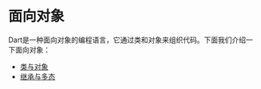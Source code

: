 # 面向对象

Dart是一种面向对象的编程语言，它通过类和对象来组织代码。下面我们介绍一下面向对象：

* [类与对象](3-1-class.md)
* [继承与多态](3-2-extend.md)
